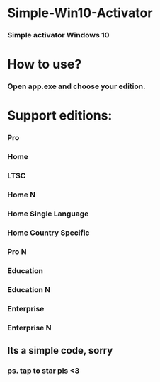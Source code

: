 # Simple-Win10-Activator


### Simple activator Windows 10

# How to use?
### Open app.exe and choose your edition.

# Support editions:
 ### Pro
 ### Home
 ### LTSC
 ### Home N
 ### Home Single Language
 ### Home Country Specific
 ### Pro N
 ### Education
 ### Education N
 ### Enterprise
 ### Enterprise N


## Its a simple code, sorry
### ps. tap to star pls <3
